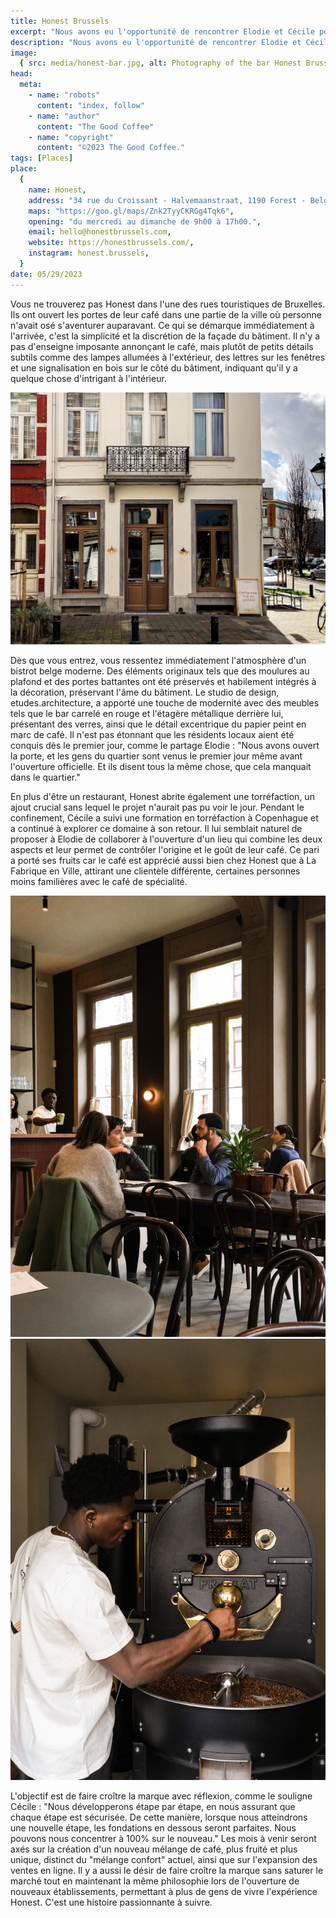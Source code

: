 ```yaml
---
title: Honest Brussels
excerpt: "Nous avons eu l'opportunité de rencontrer Elodie et Cécile pour discuter de la création de Honest, l'une des dernières additions à la scène des cafés à Bruxelles."
description: "Nous avons eu l'opportunité de rencontrer Elodie et Cécile pour discuter de la création de Honest, l'une des dernières additions à la scène des cafés à Bruxelles."
image:
  { src: media/honest-bar.jpg, alt: Photography of the bar Honest Brussels }
head:
  meta:
    - name: "robots"
      content: "index, follow"
    - name: "author"
      content: "The Good Coffee"
    - name: "copyright"
      content: "©2023 The Good Coffee."
tags: [Places]
place:
  {
    name: Honest,
    address: "34 rue du Croissant - Halvemaanstraat, 1190 Forest - Belgium",
    maps: "https://goo.gl/maps/Znk2TyyCKRGg4Tqk6",
    opening: "du mercredi au dimanche de 9h00 à 17h00.",
    email: hello@honestbrussels.com,
    website: https://honestbrussels.com/,
    instagram: honest.brussels,
  }
date: 05/29/2023
---
```


Vous ne trouverez pas Honest dans l'une des rues touristiques de Bruxelles. Ils ont ouvert les portes de leur café dans une partie de la ville où personne n'avait osé s'aventurer auparavant. Ce qui se démarque immédiatement à l'arrivée, c'est la simplicité et la discrétion de la façade du bâtiment. Il n'y a pas d'enseigne imposante annonçant le café, mais plutôt de petits détails subtils comme des lampes allumées à l'extérieur, des lettres sur les fenêtres et une signalisation en bois sur le côté du bâtiment, indiquant qu'il y a quelque chose d'intrigant à l'intérieur.

![Photo of the front façade of Honest Brussels](media/honest-front.jpeg)

Dès que vous entrez, vous ressentez immédiatement l'atmosphère d'un bistrot belge moderne. Des éléments originaux tels que des moulures au plafond et des portes battantes ont été préservés et habilement intégrés à la décoration, préservant l'âme du bâtiment. Le studio de design, etudes.architecture, a apporté une touche de modernité avec des meubles tels que le bar carrelé en rouge et l'étagère métallique derrière lui, présentant des verres, ainsi que le détail excentrique du papier peint en marc de café. Il n'est pas étonnant que les résidents locaux aient été conquis dès le premier jour, comme le partage Elodie : "Nous avons ouvert la porte, et les gens du quartier sont venus le premier jour même avant l'ouverture officielle. Et ils disent tous la même chose, que cela manquait dans le quartier."

En plus d'être un restaurant, Honest abrite également une torréfaction, un ajout crucial sans lequel le projet n'aurait pas pu voir le jour. Pendant le confinement, Cécile a suivi une formation en torréfaction à Copenhague et a continué à explorer ce domaine à son retour. Il lui semblait naturel de proposer à Elodie de collaborer à l'ouverture d'un lieu qui combine les deux aspects et leur permet de contrôler l'origine et le goût de leur café. Ce pari a porté ses fruits car le café est apprécié aussi bien chez Honest que à La Fabrique en Ville, attirant une clientèle différente, certaines personnes moins familières avec le café de spécialité.

<div class="gallery">

![Photo of the ambiance inside of Honest Brussels](media/honest-ambient.jpg)
![Photo of the torrefaction machine from Honest Brussels](media/honest-roaster.jpg)

</div>

L'objectif est de faire croître la marque avec réflexion, comme le souligne Cécile : "Nous développerons étape par étape, en nous assurant que chaque étape est sécurisée. De cette manière, lorsque nous atteindrons une nouvelle étape, les fondations en dessous seront parfaites. Nous pouvons nous concentrer à 100% sur le nouveau." Les mois à venir seront axés sur la création d'un nouveau mélange de café, plus fruité et plus unique, distinct du "mélange confort" actuel, ainsi que sur l'expansion des ventes en ligne. Il y a aussi le désir de faire croître la marque sans saturer le marché tout en maintenant la même philosophie lors de l'ouverture de nouveaux établissements, permettant à plus de gens de vivre l'expérience Honest. C'est une histoire passionnante à suivre.
